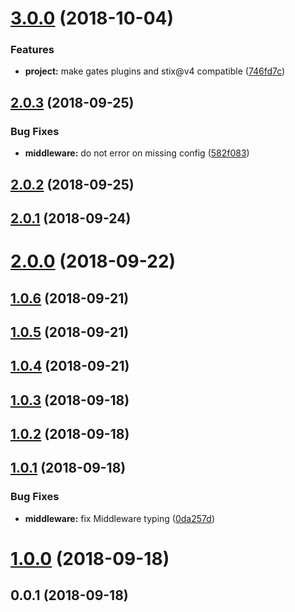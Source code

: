<a name="3.0.0"></a>
# [3.0.0](https://github.com/SpoonX/stix-gates/compare/v2.0.3...v3.0.0) (2018-10-04)


### Features

* **project:** make gates plugins and stix@v4 compatible ([746fd7c](https://github.com/SpoonX/stix-gates/commit/746fd7c))



<a name="2.0.3"></a>
## [2.0.3](https://github.com/SpoonX/stix-gates/compare/v2.0.2...v2.0.3) (2018-09-25)


### Bug Fixes

* **middleware:** do not error on missing config ([582f083](https://github.com/SpoonX/stix-gates/commit/582f083))



<a name="2.0.2"></a>
## [2.0.2](https://github.com/SpoonX/stix-gates/compare/v2.0.1...v2.0.2) (2018-09-25)



<a name="2.0.1"></a>
## [2.0.1](https://github.com/SpoonX/stix-gates/compare/v2.0.0...v2.0.1) (2018-09-24)



<a name="2.0.0"></a>
# [2.0.0](https://github.com/SpoonX/stix-gates/compare/v1.0.6...v2.0.0) (2018-09-22)



<a name="1.0.6"></a>
## [1.0.6](https://github.com/SpoonX/stix-gates/compare/v1.0.5...v1.0.6) (2018-09-21)



<a name="1.0.5"></a>
## [1.0.5](https://github.com/SpoonX/stix-gates/compare/v1.0.4...v1.0.5) (2018-09-21)



<a name="1.0.4"></a>
## [1.0.4](https://github.com/SpoonX/stix-gates/compare/v1.0.3...v1.0.4) (2018-09-21)



<a name="1.0.3"></a>
## [1.0.3](https://github.com/SpoonX/stix-gates/compare/v1.0.2...v1.0.3) (2018-09-18)



<a name="1.0.2"></a>
## [1.0.2](https://github.com/SpoonX/stix-gates/compare/v1.0.1...v1.0.2) (2018-09-18)



<a name="1.0.1"></a>
## [1.0.1](https://github.com/SpoonX/stix-gates/compare/v1.0.0...v1.0.1) (2018-09-18)


### Bug Fixes

* **middleware:** fix Middleware typing ([0da257d](https://github.com/SpoonX/stix-gates/commit/0da257d))



<a name="1.0.0"></a>
# [1.0.0](https://github.com/SpoonX/stix-gates/compare/v0.0.1...v1.0.0) (2018-09-18)



<a name="0.0.1"></a>
## 0.0.1 (2018-09-18)



